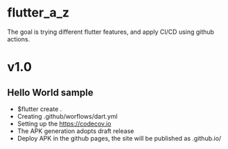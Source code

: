 # flutter_a_z

The goal is trying different flutter features, and apply CI/CD using github actions.

# v1.0

## Hello World sample

- $flutter create .
- Creating .github/worflows/dart.yml
- Setting up the https://codecov.io
- The APK generation adopts draft release
- Deploy APK in the github pages, the site will be published as <yourusername>.github.io/<repo-name>

